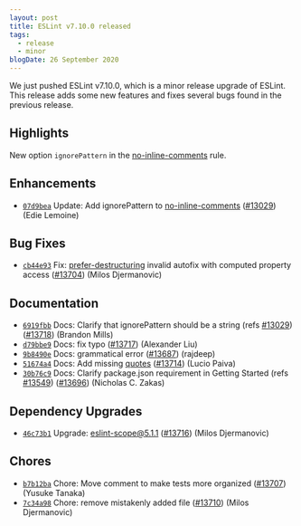 ```yaml
---
layout: post
title: ESLint v7.10.0 released
tags:
  - release
  - minor
blogDate: 26 September 2020
---
```


We just pushed ESLint v7.10.0, which is a minor release upgrade of ESLint. This release adds some new features and fixes several bugs found in the previous release.

## Highlights

New option `ignorePattern` in the [no-inline-comments](/docs/rules/no-inline-comments) rule.

## Enhancements


* [`07d9bea`](https://github.com/eslint/eslint/commit/07d9bea7c6f953e8f754afffc9752edcee799431) Update: Add ignorePattern to [no-inline-comments](/docs/rules/no-inline-comments) ([#13029](https://github.com/eslint/eslint/issues/13029)) (Edie Lemoine)




## Bug Fixes


* [`cb44e93`](https://github.com/eslint/eslint/commit/cb44e93f4780e925a75a68ce2f7f6d065b5f756c) Fix: [prefer-destructuring](/docs/rules/prefer-destructuring) invalid autofix with computed property access ([#13704](https://github.com/eslint/eslint/issues/13704)) (Milos Djermanovic)




## Documentation


* [`6919fbb`](https://github.com/eslint/eslint/commit/6919fbb83f86552b0f49ae749da866e4edc7c46a) Docs: Clarify that ignorePattern should be a string (refs [#13029](https://github.com/eslint/eslint/issues/13029)) ([#13718](https://github.com/eslint/eslint/issues/13718)) (Brandon Mills)
* [`d79bbe9`](https://github.com/eslint/eslint/commit/d79bbe982930b53358d34ad91cc6e5eaac8ddede) Docs: fix typo ([#13717](https://github.com/eslint/eslint/issues/13717)) (Alexander Liu)
* [`9b8490e`](https://github.com/eslint/eslint/commit/9b8490ee6391c986b1314540a92b71d8c1e0efc4) Docs: grammatical error ([#13687](https://github.com/eslint/eslint/issues/13687)) (rajdeep)
* [`51674a4`](https://github.com/eslint/eslint/commit/51674a4113a1ca877094606bbf4938ab06cc1aad) Docs: Add missing [quotes](/docs/rules/quotes) ([#13714](https://github.com/eslint/eslint/issues/13714)) (Lucio Paiva)
* [`30b76c9`](https://github.com/eslint/eslint/commit/30b76c9a13fae3dff59f7db406d6c66f11152973) Docs: Clarify package.json requirement in Getting Started (refs [#13549](https://github.com/eslint/eslint/issues/13549)) ([#13696](https://github.com/eslint/eslint/issues/13696)) (Nicholas C. Zakas)




## Dependency Upgrades


* [`46c73b1`](https://github.com/eslint/eslint/commit/46c73b159a5ceed2f7f26f254fd97e459fb0e81a) Upgrade: eslint-scope@5.1.1 ([#13716](https://github.com/eslint/eslint/issues/13716)) (Milos Djermanovic)






## Chores


* [`b7b12ba`](https://github.com/eslint/eslint/commit/b7b12ba0bd4e9c66883f11e97de8ed84b600cdaa) Chore: Move comment to make tests more organized ([#13707](https://github.com/eslint/eslint/issues/13707)) (Yusuke Tanaka)
* [`7c34a98`](https://github.com/eslint/eslint/commit/7c34a982aaf93a02348f56c9ce887c7dcf51b5bd) Chore: remove mistakenly added file ([#13710](https://github.com/eslint/eslint/issues/13710)) (Milos Djermanovic)


